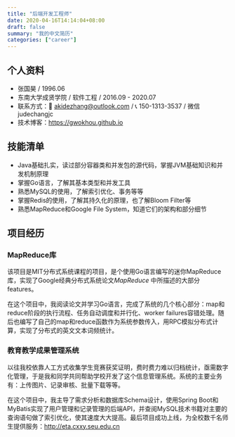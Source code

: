 ```yaml
---
title: "后端开发工程师"
date: 2020-04-16T14:14:04+08:00
draft: false
summary: "我的中文简历"
categories: ["career"]
---
```


## 个人资料

* 张国昊 / 1996.06 
* 东南大学成贤学院 / 软件工程 / 2016.09 - 2020.07
* 联系方式：📧 akidezhang@outlook.com / 📞 150-1313-3537 / 微信 judechangjc
* 技术博客：https://gwokhou.github.io

## 技能清单

* Java基础扎实，读过部分容器类和并发包的源代码，掌握JVM基础知识和并发机制原理
* 掌握Go语言，了解其基本类型和并发工具
* 熟悉MySQL的使用，了解索引优化、事务等等
* 掌握Redis的使用，了解其持久化的原理，也了解Bloom Filter等
* 熟悉MapReduce和Google File System，知道它们的架构和部分细节

## 项目经历

### MapReduce库

该项目是MIT分布式系统课程的项目，是个使用Go语言编写的迷你MapReduce库，实现了Google经典分布式系统论文*MapReduce* 中所描述的大部分features。

在这个项目中，我阅读论文并学习Go语言，完成了系统的几个核心部分：map和reduce阶段的执行流程、任务自动调度和并行化、worker failures容错处理。随后也编写了自己的map和reduce函数作为系统参数传入，用RPC模拟分布式计算，实现了分布式的英文文本词频统计。

### 教育教学成果管理系统

以往我校依靠人工方式收集学生竞赛获奖证明，费时费力难以归档统计，亟需数字化管理，于是我和同学共同帮助学校开发了这个信息管理系统。系统的主要业务有：上传图片、记录审核、批量下载等等。

在这个项目中，我主导了需求分析和数据库Schema设计，使用Spring Boot和MyBatis实现了用户管理和记录管理的后端API，并查阅MySQL技术书籍对主要的查询语句做了索引优化，使其速度大大提高。最后项目成功上线，为全校数千名师生提供服务：http://eta.cxxy.seu.edu.cn